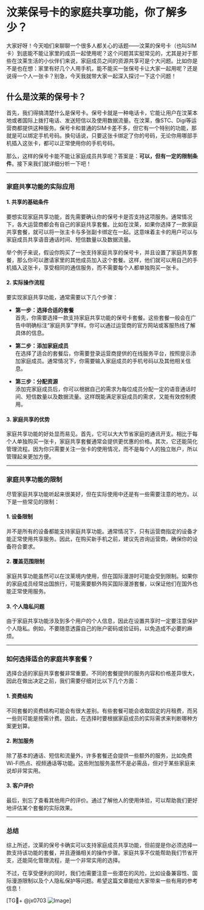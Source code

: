 # 汶莱保号卡的家庭共享功能，你了解多少？

大家好呀！今天咱们来聊聊一个很多人都关心的话题——汶莱的保号卡（也叫SIM卡）到底能不能让家里的成员一起使用呢？这个问题其实挺常见的，尤其是对于那些在汶莱生活的小伙伴们来说，家庭成员之间的资源共享可是个大问题。比如你是不是也在想：家里有好几个人用手机，能不能买一张保号卡让大家一起用呢？还是说得一个人一张卡？别急，今天我就带大家一起深入探讨一下这个问题！

## 什么是汶莱的保号卡？

首先，我们得搞清楚什么是保号卡。保号卡就是一种电话卡，它能让用户在汶莱本地或者国际上拨打电话、发送短信以及使用数据流量。在汶莱，像STC、Digi等运营商都提供这种服务。保号卡和普通的SIM卡差不多，但它有一个特别的功能，那就是可以绑定手机号码。换句话说，只要这张卡绑定了你的号码，无论你用哪部手机插入这张卡，都可以正常使用你的手机号码。

那么，这样的保号卡能不能让家庭成员共享呢？答案是：**可以，但有一定的限制条件**。接下来我们就详细分析一下吧！

---

### 家庭共享功能的实际应用

#### 1. **共享的基础条件**
要想实现家庭共享功能，首先需要确认你的保号卡是否支持这项服务。通常情况下，各大运营商都会有自己的家庭共享套餐。比如在汶莱，如果你选择了一款家庭共享套餐，就可以将一张主卡与多张副卡绑定在一起。这意味着主卡的用户可以与家庭成员共享语音通话时间、短信数量以及数据流量。

举个例子来说，假设你购买了一张支持家庭共享的保号卡，并且设置了家庭共享套餐，那么你可以邀请家里的其他成员加入这个套餐。这样，他们就可以用自己的手机插入这张卡，享受相同的通信服务，而不需要每个人都单独购买一张卡。

#### 2. **实际操作流程**
要实现家庭共享功能，通常需要以下几个步骤：

- **第一步：选择合适的套餐**  
  首先，你需要选择一款支持家庭共享功能的保号卡套餐。这些套餐一般会在广告中明确标注“家庭共享”字样。你可以通过运营商的官方网站或客服热线了解具体的信息。

- **第二步：添加家庭成员**  
  在选择了适合的套餐后，你需要登录运营商提供的在线服务平台，按照提示添加家庭成员。通常情况下，你需要输入家庭成员的手机号码以及其他相关信息。

- **第三步：分配资源**  
  添加完家庭成员后，你可以根据自己的需求为每位成员分配一定的语音通话时间、短信数量以及数据流量。这样既能满足家庭成员的需求，又能有效控制费用。

#### 3. **家庭共享的优势**
家庭共享功能的好处显而易见。首先，它可以大大节省家庭的通讯开支。相比于每个人单独购买一张卡，家庭共享套餐通常会提供更优惠的价格。其次，它还能简化管理流程。因为你只需要关注一张卡的使用情况，而不是每个人的独立账户，所以管理起来更加方便。

---

### 家庭共享功能的限制

尽管家庭共享功能听起来很美好，但在实际使用中还是有一些需要注意的地方。以下是一些常见的限制：

#### 1. **设备限制**
并不是所有的设备都能支持家庭共享功能。通常情况下，只有运营商指定的设备才能正常使用共享服务。因此，在购买新手机之前，建议先咨询运营商，确保你的设备符合要求。

#### 2. **覆盖范围限制**
家庭共享功能虽然可以在汶莱境内使用，但在国际漫游时可能会受到限制。如果你的家庭成员经常出国旅行，可能需要额外购买国际漫游套餐，以保证他们在国外也能正常使用服务。

#### 3. **个人隐私问题**
由于家庭共享功能涉及到多个用户的个人信息，因此在设置共享时一定要注意保护个人隐私。例如，不要随意透露自己的账户密码或验证码，以免造成不必要的麻烦。

---

### 如何选择适合的家庭共享套餐？

选择合适的家庭共享套餐非常重要。不同的套餐提供的服务内容和价格差异很大，因此在做出决定之前，我们需要仔细对比以下几个方面：

#### 1. **资费结构**
不同套餐的资费结构可能会有很大差别。有些套餐可能会收取固定的月租费，而另一些则可能是按需计费。因此，在选择时要根据家庭成员的实际需求来判断哪种方案更划算。

#### 2. **附加服务**
除了基本的通话、短信和流量外，许多套餐还会提供一些额外的服务，比如免费Wi-Fi热点、视频通话等功能。这些附加服务虽然不是必需品，但对于某些家庭来说却非常实用。

#### 3. **客户评价**
最后，别忘了查看其他用户的评价。通过了解他人的使用体验，可以帮助我们更好地评估某个套餐的实际效果。

---

### 总结

综上所述，汶莱的保号卡确实可以支持家庭成员共享功能，但前提是你必须选择一款支持该功能的套餐，并且遵循相关的操作步骤。家庭共享不仅能帮助我们节省开支，还能简化管理流程，是一个非常实用的选择。

不过，在享受便利的同时，我们也需要注意一些潜在的风险，比如设备兼容性、国际漫游限制以及个人隐私保护等问题。希望这篇文章能给大家带来一些有用的参考信息！

[TG💪+ @jx0703 ![Image](https://github.com/user-attachments/assets/dbca1d08-cadb-493c-b0ec-ad6f7a83f270)]